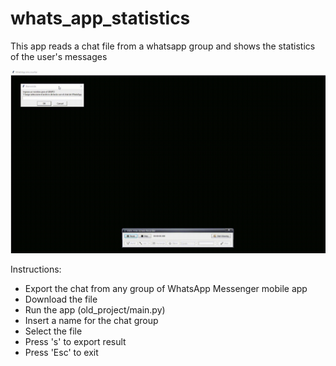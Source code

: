 # whats_app_statistics

This app reads a chat file from a whatsapp group and shows the statistics of the user's messages

![](/old_project/example.gif)

Instructions:
 - Export the chat from any group of WhatsApp Messenger mobile app
 - Download the file 
 - Run the app (old_project/main.py)
 - Insert a name for the chat group
 - Select the file
 - Press 's' to export result
 - Press 'Esc' to exit
